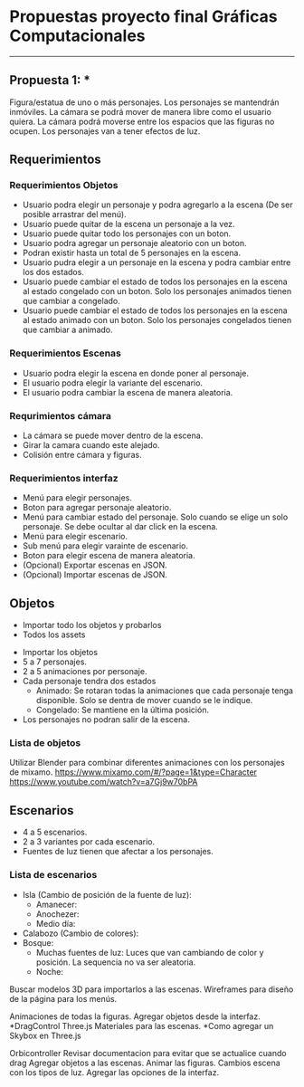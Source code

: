 # Propuestas proyecto final Gráficas Computacionales #
- - - -
## Propuesta 1: * ##
Figura/estatua de uno o más personajes. Los personajes se mantendrán inmóviles. La cámara se podrá mover de manera libre como el usuario quiera. La cámara podrá moverse entre los espacios que las figuras no ocupen. Los personajes van a tener efectos de luz.

## Requerimientos ##
### Requerimientos Objetos ###
* Usuario podra elegir un personaje y podra agregarlo a la escena (De ser posible arrastrar del menú).
* Usuario puede quitar de la escena un personaje a la vez.
* Usuario puede quitar todo los personajes con un boton.
* Usuario podra agregar un personaje aleatorio con un boton.
* Podran existir hasta un total de 5 personajes en la escena.
* Usuario pudra elegir a un personaje en la escena y podra cambiar entre los dos estados.
* Usuario puede cambiar el estado de todos los personajes en la escena al estado congelado con un boton. Solo los personajes animados tienen que cambiar a congelado.
* Usuario puede cambiar el estado de todos los personajes en la escena al estado animado con un boton. Solo los personajes congelados tienen que cambiar a animado.

### Requerimientos Escenas ###
* Usuario podra elegir la escena en donde poner al personaje.
* El usuario podra elegir la variante del escenario.
* El usuario podra cambiar la escena de manera aleatoria.

### Requrimientos cámara ###
* La cámara se puede mover dentro de la escena.
* Girar la camara cuando este alejado.
* Colisión entre cámara y figuras.

### Requerimientos interfaz ###
* Menú para elegir personajes.
* Boton para agregar personaje aleatorio.
* Menú para cambiar estado del personaje. Solo cuando se elige un solo personaje. Se debe ocultar al dar click en la escena.
* Menú para elegir escenario.
* Sub menú para elegir varainte de escenario.
* Boton para elegir escena de manera aleatoria.
* (Opcional) Exportar escenas en JSON.
* (Opcional) Importar escenas de JSON.

## Objetos ##
* Importar todo los objetos y probarlos
* Todos los assets
- Importar los objetos
- 5 a 7 personajes.
- 2 a 5 animaciones por personaje.
- Cada personaje tendra dos estados
    - Animado: Se rotaran todas la animaciones que cada personaje tenga disponible. Solo se dentra de mover cuando se le indique.
    - Congelado: Se mantiene en la última posición.
- Los personajes no podran salir de la escena.

### Lista de objetos ###
Utilizar Blender para combinar diferentes animaciones con los personajes de mixamo.
https://www.mixamo.com/#/?page=1&type=Character
https://www.youtube.com/watch?v=a7Gj9w70bPA

## Escenarios ##
- 4 a 5 escenarios.
- 2 a 3 variantes por cada escenario.
- Fuentes de luz tienen que afectar a los personajes.

### Lista de escenarios ###
- Isla (Cambio de posición de la fuente de luz):
    - Amanecer:
    - Anochezer:
    - Medio día:
- Calabozo (Cambio de colores):
- Bosque:
    - Muchas fuentes de luz: Luces que van cambiando de color y posición. La sequencia no va ser aleatoria.
    - Noche: 

Buscar modelos 3D para importarlos a las escenas.
Wireframes para diseño de la página para los menús.

Animaciones de todas la figuras.
Agregar objetos desde la interfaz.
*DragControl Three.js
Materiales para las escenas.
*Como agregar un Skybox en Three.js

Orbicontroller Revisar documentacion para evitar que se actualice cuando drag
Agregar objetos a las escenas.
Animar las figuras.
Cambios escena con los tipos de luz.
Agregar las opciones de la interfaz.